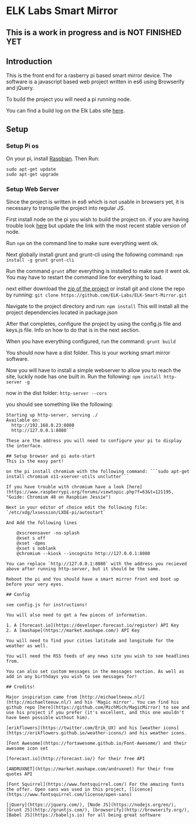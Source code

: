 # **ELK Labs Smart Mirror**

## **This is a work in progress and is NOT FINISHED YET**

## Introduction
This is the front end for a rasberry pi based smart mirror device. The software is a javascript based web project written in es6 using Browserify and jQuery.

To build the project you will need a pi running node.

You can find a build log on the Elk Labs site [here](http://elklabs.io/projects/smart-mirror "elk labs - smart mirror").

## Setup

### Setup Pi os
On your pi, install [Raspbian](https://www.raspberrypi.org/downloads/raspbian/, "Raspbian Jessie"). Then Run:

	sudo apt-get update
	sudo apt-get upgrade

### Setup Web Server
Since the project is written in es6 which is not usable in browsers yet, it is necessary to transpile the project into regular JS.

First install node on the pi you wish to build the project on. 
if you are having trouble look [here](http://blog.wia.io/installing-node-js-v4-0-0-on-a-raspberry-pi, "Node on pi") but update the link with the most recent stable version of node.

Run `npm` on the command line to make sure everything went ok. 

Next globally install grunt and grunt-cli using the following command: 
	```npm install -g grunt grunt-cli```

Run the command `grunt` after everything is installed to make sure it went ok. You may have to restart the command line for everything to load.

next either download the [zip of the project](https://github.com/ELK-Labs/ELK-Smart-Mirror/archive/master.zip, "Download zip") or install git and clone the repo by running: ```git clone https://github.com/ELK-Labs/ELK-Smart-Mirror.git```

Navigate to the project directory and run:
	```npm install```
This will install all the project dependencies located in package.json

After that completes, configure the project by using the config.js file and keys.js file. Info on how to do that is in the next section.

When you have everything configured, run the command:
	```grunt build```    

You should now have a dist folder. This is your working smart mirror software.

Now you will have to install a simple webserver to allow you to reach the site, luckily node has one built in. Run the following:
	```npm install http-server -g```

now in the dist folder:
	```http-server --cors```

you should see something like the following:
```λ http-server
Starting up http-server, serving ./
Available on:
  http://192.168.0.23:8080
  http://127.0.0.1:8080```   

These are the address you will need to configure your pi to display the interface.

## Setup browser and pi auto-start     
This is the easy part!

on the pi install chromium with the following command: ```sudo apt-get install chromium x11-xserver-utils unclutter```      

If you have trouble with chromium have a look [here](https://www.raspberrypi.org/forums/viewtopic.php?f=63&t=121195, "Guide: Chromium 48 on Raspbian Jessie")

Next in your editor of choice edit the following file:
`/etc/xdg/lxsession/LXDE-pi/autostart`

And Add the following lines 

	@xscreensaver -no-splash
	@xset s off
	@xset -dpms
	@xset s noblank
	@chromium --kiosk --incognito http://127.0.0.1:8080

You can replace `http://127.0.0.1:8080` with the address you recieved above after running http-server, but it should be the same.

Reboot the pi and You should have a smart mirror front end boot up before your very eyes.

## Config

see config.js for instructions!

You will also need to get a few pieces of information.

1. A [forecast.io](https://developer.forecast.io/register) API Key
2. A [mashape](https://market.mashape.com/) API Key

You will need to find your cities latitude and longitude for the weather as well.
                                      
You will need the RSS feeds of any news site you wish to see headlines from.

You can also set custom messages in the messages section. As well as add in any birthdays you wish to see messages for!

## Credits!

Major inspiration came from [http://michaelteeuw.nl/](http://michaelteeuw.nl/) and his 'Magic mirror'. You can find his github repo [here](https://github.com/MichMich/MagicMirror) to see and use his project if you prefer (it's excellent, and this one wouldn't have been possible without him).

[erikflowers](https://twitter.com/Erik_UX) and his [weather icons](https://erikflowers.github.io/weather-icons/) and his weather icons.

[Font Awesome](https://fortawesome.github.io/Font-Awesome/) and their awesome icon set

[forecast.io](http://forecast.io/) for their free API

[ANDRUXNET](https://market.mashape.com/andruxnet) For their free quotes API

[Font Squirrel](https://www.fontsquirrel.com/) For the amazing fonts the offer. Open sans was used in this project, [licence](https://www.fontsquirrel.com/license/open-sans) 

[jQuery](https://jquery.com/), [Node JS](https://nodejs.org/en/), [Grunt JS](http://gruntjs.com/), [browserify](http://browserify.org/), [Babel JS](https://babeljs.io) for all being great software







                                                                                      